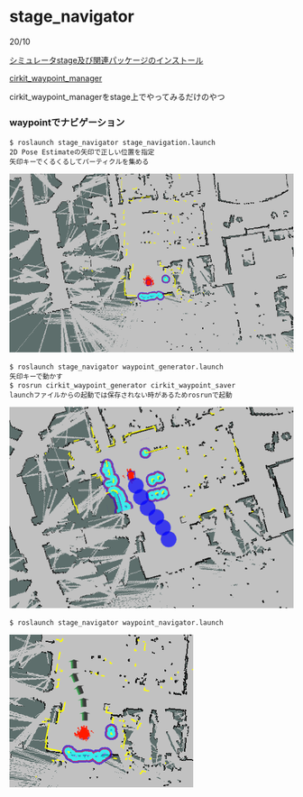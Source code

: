 # stage_navigator

20/10

[シミュレータstage及び関連パッケージのインストール](https://robot.isc.chubu.ac.jp/?p=932)

[cirkit_waypoint_manager](https://github.com/CIR-KIT/cirkit_waypoint_manager)

cirkit_waypoint_managerをstage上でやってみるだけのやつ

### waypointでナビゲーション

~~~
$ roslaunch stage_navigator stage_navigation.launch 
2D Pose Estimateの矢印で正しい位置を指定
矢印キーでくるくるしてパーティクルを集める
~~~

![正しい位置](images/2dPoseEstimate.png)

~~~
$ roslaunch stage_navigator waypoint_generator.launch
矢印キーで動かす
$ rosrun cirkit_waypoint_generator cirkit_waypoint_saver 
launchファイルからの起動では保存されない時があるためrosrunで起動
~~~

![waypointの生成](images/stage_cirkit_waypoint_generator.png)

~~~
$ roslaunch stage_navigator waypoint_navigator.launch
~~~

![navigationの開始](images/stage_cirkit_waypoint_server.png)

